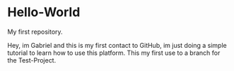 # Hello-World
My first repository.

Hey, im Gabriel and this is my first contact to GitHub, im just doing a simple tutorial to learn how to use this platform.
This my first use to a branch for the Test-Project.
